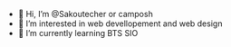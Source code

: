 - 👋 Hi, I’m @Sakoutecher or camposh
- 👀 I’m interested in web devellopement and web design
- 🌱 I’m currently learning BTS SIO 

<!---
Sakoutecher/Sakoutecher is a ✨ special ✨ repository because its `README.md` (this file) appears on your GitHub profile.
You can click the Preview link to take a look at your changes.
--->
